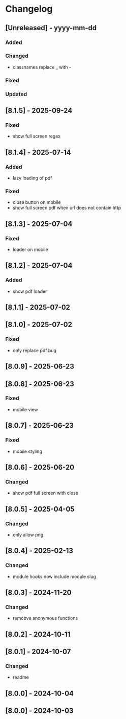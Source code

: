 # Changelog
## [Unreleased] - yyyy-mm-dd

### Added

### Changed
- classnames replace _ with -

### Fixed

### Updated

## [8.1.5] - 2025-09-24


### Fixed
- show full screen regex

## [8.1.4] - 2025-07-14


### Added
- lazy loading of pdf

### Fixed
- close button on mobile
- show full screen pdf when url does not contain http

## [8.1.3] - 2025-07-04


### Fixed
- loader on mobile

## [8.1.2] - 2025-07-04


### Added
- show pdf loader

## [8.1.1] - 2025-07-02


## [8.1.0] - 2025-07-02


### Fixed
- only replace pdf bug

## [8.0.9] - 2025-06-23


## [8.0.8] - 2025-06-23


### Fixed
- mobile view

## [8.0.7] - 2025-06-23


### Fixed
- mobile styling

## [8.0.6] - 2025-06-20


### Changed
- show pdf full screen with close

## [8.0.5] - 2025-04-05


### Changed
- only allow png

## [8.0.4] - 2025-02-13


### Changed
- module hooks now include module slug

## [8.0.3] - 2024-11-20


### Changed
- remobve anonymous functions

## [8.0.2] - 2024-10-11


## [8.0.1] - 2024-10-07


### Changed
- readme

## [8.0.0] - 2024-10-04


## [8.0.0] - 2024-10-03
